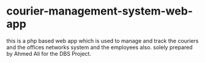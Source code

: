 # courier-management-system-web-app
this is a php based web app which is used to manage and track the couriers and the offices networks system and the employees also.
solely prepared by Ahmed Ali for the DBS Project.
